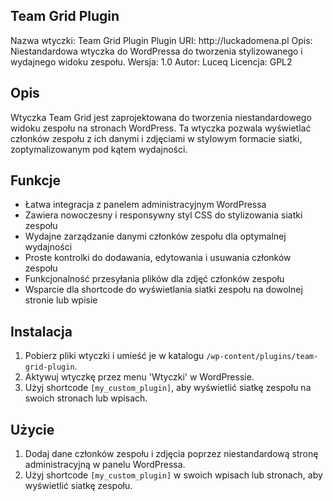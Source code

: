 <h2>Team Grid Plugin</h2>
Nazwa wtyczki: Team Grid Plugin Plugin URI: http://luckadomena.pl Opis: Niestandardowa wtyczka do WordPressa do tworzenia stylizowanego i wydajnego widoku zespołu. Wersja: 1.0 Autor: Luceq Licencja: GPL2

<h2>Opis</h2> <p>Wtyczka Team Grid jest zaprojektowana do tworzenia niestandardowego widoku zespołu na stronach WordPress. Ta wtyczka pozwala wyświetlać członków zespołu z ich danymi i zdjęciami w stylowym formacie siatki, zoptymalizowanym pod kątem wydajności.</p>

<h2>Funkcje</h2> <ul> <li>Łatwa integracja z panelem administracyjnym WordPressa</li> <li>Zawiera nowoczesny i responsywny styl CSS do stylizowania siatki zespołu</li> <li>Wydajne zarządzanie danymi członków zespołu dla optymalnej wydajności</li> <li>Proste kontrolki do dodawania, edytowania i usuwania członków zespołu</li> <li>Funkcjonalność przesyłania plików dla zdjęć członków zespołu</li> <li>Wsparcie dla shortcode do wyświetlania siatki zespołu na dowolnej stronie lub wpisie</li> </ul>

<h2>Instalacja</h2> <ol> <li>Pobierz pliki wtyczki i umieść je w katalogu <code>/wp-content/plugins/team-grid-plugin</code>.</li> <li>Aktywuj wtyczkę przez menu 'Wtyczki' w WordPressie.</li> <li>Użyj shortcode <code>[my_custom_plugin]</code>, aby wyświetlić siatkę zespołu na swoich stronach lub wpisach.</li> </ol>

<h2>Użycie</h2> <ol> <li>Dodaj dane członków zespołu i zdjęcia poprzez niestandardową stronę administracyjną w panelu WordPressa.</li> <li>Użyj shortcode <code>[my_custom_plugin]</code> w swoich wpisach lub stronach, aby wyświetlić siatkę zespołu.</li> </ol>
